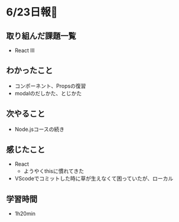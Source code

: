 # 6/23日報🐶

## 取り組んだ課題一覧

* React III

## わかったこと

* コンポーネント、Propsの復習
* modalのだしかた、とじかた

## 次やること

* Node.jsコースの続き

## 感じたこと

* React
  * ようやくthisに慣れてきた
* VScodeでコミットした時に草が生えなくて困っていたが、ローカル

## 学習時間

* 1h20min
